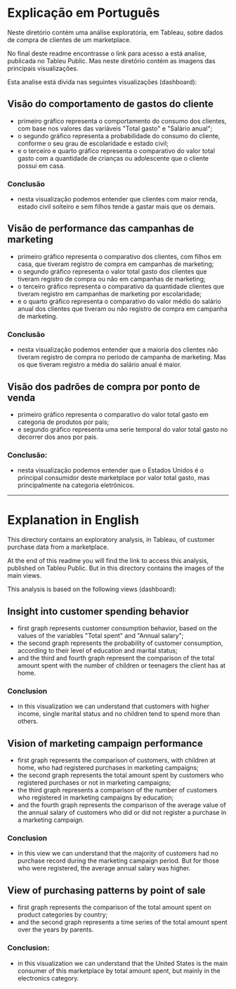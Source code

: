 # Explicação em Português

Neste diretório contém uma análise exploratória, em Tableau, sobre dados de compra de clientes de um marketplace.

No final deste readme encontrasse o link para acesso a está analise, publicada no Tableu Public. Mas neste diretório contém as imagens das principais visualizações.

Esta analise está dívida nas seguintes visualizações (dashboard):

## Visão do comportamento de gastos do cliente

 - primeiro gráfico representa o comportamento do consumo dos clientes, com base nos valores das variáveis "Total gasto" e "Salário anual";
 - o segundo gráfico representa a probabilidade do consumo do cliente, conforme o seu grau de escolaridade e estado civil;
 - e o terceiro e quarto gráfico representa o comparativo do valor total gasto com a quantidade de crianças ou adolescente que o cliente possui em casa.

 ### Conclusão
 - nesta visualização podemos entender que clientes com maior renda, estado civil solteiro e sem filhos tende a gastar mais que os demais.

## Visão de performance das campanhas de marketing

 - primeiro gráfico representa o comparativo dos clientes, com filhos em casa, que tiveram registro de compra em campanhas de marketing;
 - o segundo gráfico representa o valor total gasto dos clientes que tiveram registro de compra ou não em campanhas de marketing;
 - o terceiro gráfico representa o comparativo da quantidade clientes que tiveram registro em campanhas de marketing por escolaridade;
 - e o quarto gráfico representa o comparativo do valor médio do salário anual dos clientes que tiveram ou não registro de compra em campanha de marketing.

 ### Conclusão
 - nesta visualização podemos entender que a maioria dos clientes não tiveram registro de compra no período de campanha de marketing. Mas os que tiveram registro a média do salário anual é maior.

## Visão dos padrões de compra por ponto de venda

 - primeiro gráfico representa o comparativo do valor total gasto em categoria de produtos por pais;
 - e segundo gráfico representa uma serie temporal do valor total gasto no decorrer dos anos por pais.

 ### Conclusão:
 - nesta visualização podemos entender que o Estados Unidos é o principal consumidor deste marketplace por valor total gasto, mas principalmente na categoria eletrônicos.

---

# Explanation in English

This directory contains an exploratory analysis, in Tableau, of customer purchase data from a marketplace.

At the end of this readme you will find the link to access this analysis, published on Tableu Public. But in this directory contains the images of the main views.

This analysis is based on the following views (dashboard):

## Insight into customer spending behavior

 - first graph represents customer consumption behavior, based on the values ​​of the variables "Total spent" and "Annual salary";
 - the second graph represents the probability of customer consumption, according to their level of education and marital status;
 - and the third and fourth graph represent the comparison of the total amount spent with the number of children or teenagers the client has at home.

 ### Conclusion
 - in this visualization we can understand that customers with higher income, single marital status and no children tend to spend more than others.

## Vision of marketing campaign performance

 - first graph represents the comparison of customers, with children at home, who had registered purchases in marketing campaigns;
 - the second graph represents the total amount spent by customers who registered purchases or not in marketing campaigns;
 - the third graph represents a comparison of the number of customers who registered in marketing campaigns by education;
 - and the fourth graph represents the comparison of the average value of the annual salary of customers who did or did not register a purchase in a marketing campaign.

 ### Conclusion
 - in this view we can understand that the majority of customers had no purchase record during the marketing campaign period. But for those who were registered, the average annual salary was higher.

## View of purchasing patterns by point of sale

 - first graph represents the comparison of the total amount spent on product categories by country;
 - and the second graph represents a time series of the total amount spent over the years by parents.

 ### Conclusion:
 - in this visualization we can understand that the United States is the main consumer of this marketplace by total amount spent, but mainly in the electronics category.


